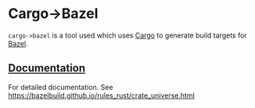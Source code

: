 # Cargo->Bazel

`cargo->bazel` is a tool used which uses [Cargo][cargo] to generate build targets for [Bazel][bazel].

## [Documentation][docs]

For detailed documentation. See https://bazelbuild.github.io/rules_rust/crate_universe.html

[cargo]: https://doc.rust-lang.org/cargo/
[bazel]: https://bazel.build/
[docs]: https://bazelbuild.github.io/rules_rust/crate_universe.html
